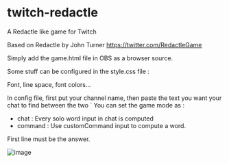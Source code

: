 # twitch-redactle
A Redactle like game for Twitch

Based on Redactle by John Turner https://twitter.com/RedactleGame

Simply add the game.html file in OBS as a browser source. 

Some stuff can be configured in the style.css file : 

Font, line space, font colors... 

In config file, first put your channel name, then paste the text you want your chat to find between the two `
You can set the game mode as : 
 - chat : Every solo word input in chat is computed
 - command : Use customCommand input to compute a word. 

First line must be the answer.

![image](https://user-images.githubusercontent.com/64203596/167640407-f63c72ba-c251-4712-b5b8-f7cd7ad7c4bb.png)
